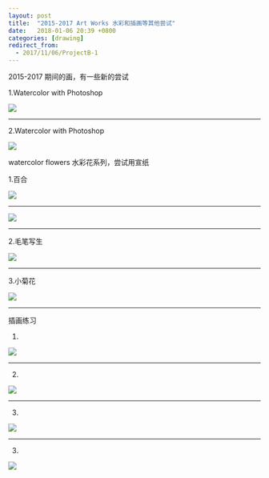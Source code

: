 ```yaml
---
layout: post
title:  "2015-2017 Art Works 水彩和插画等其他尝试"
date:   2018-01-06 20:39 +0800
categories: [drawing]
redirect_from:
  - 2017/11/06/ProjectB-1
---
```


2015-2017 期间的画，有一些新的尝试



1.Watercolor with Photoshop 



![](https://wx1.sinaimg.cn/mw690/698f3196gy1g0qizbpd6vj20nm0dwgmu.jpg)



------



2.Watercolor with Photoshop 

![](https://wx1.sinaimg.cn/mw690/698f3196gy1g0qizbsbv6j219c0qo77a.jpg)





watercolor flowers 水彩花系列，尝试用宣纸

1.百合

![](http://wx2.sinaimg.cn/mw690/698f3196gy1fl8rdim5j9j20mf0sgadt.jpg)



------



![](http://wx3.sinaimg.cn/mw690/698f3196gy1fl8rdgtz12j20lc0sgtfj.jpg)



------



2.毛笔写生

![](http://wx3.sinaimg.cn/mw690/698f3196gy1fl8s0x41zaj20r30sgaej.jpg)



------



3.小菊花

![](https://wx4.sinaimg.cn/mw690/698f3196gy1g0qizcc5scj20u0140nls.jpg)



------



插画练习

1.

![](http://wx1.sinaimg.cn/mw690/698f3196gy1fl8sg8lbz4j20xr190x6p.jpg)



------



2.

![](http://wx1.sinaimg.cn/mw690/698f3196gy1ftuoepkq16j21kw23vx6p.jpg)



------



3.

![](http://wx2.sinaimg.cn/mw690/698f3196gy1fl9yvfqnonj22e036oe81.jpg)



------



3.

![](http://wx2.sinaimg.cn/mw690/698f3196gy1fl9yve2ddij22e036okjl.jpg)

